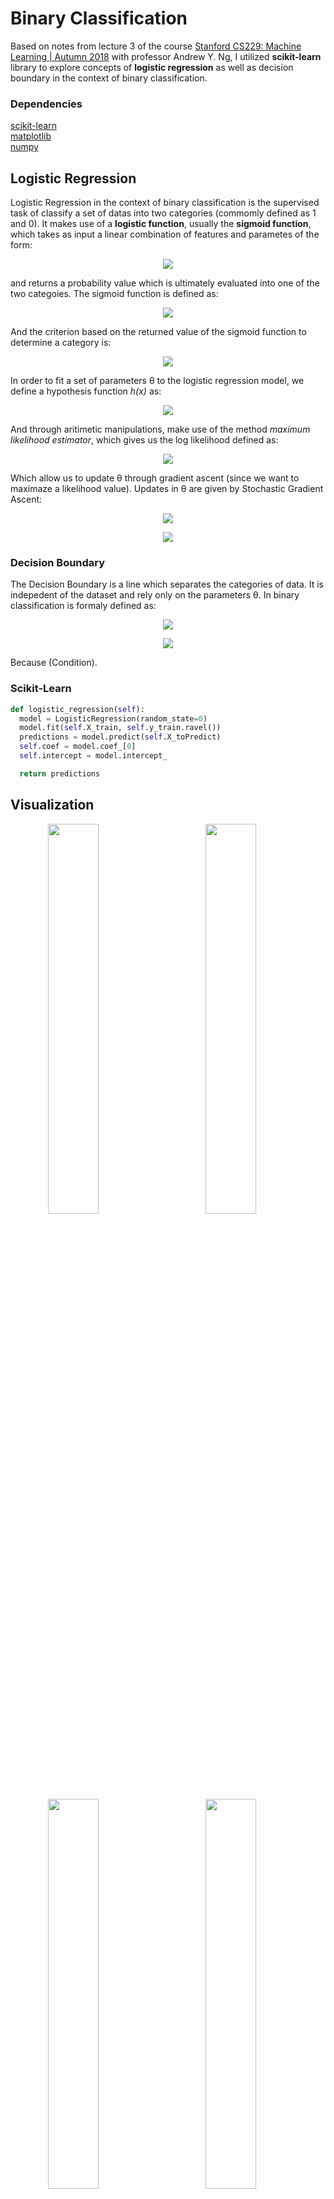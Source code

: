 # Binary Classification
Based on notes from lecture 3 of the course [Stanford CS229: Machine Learning | Autumn 2018](https://www.youtube.com/watch?v=jGwO_UgTS7I&list=PLoROMvodv4rMiGQp3WXShtMGgzqpfVfbU) with professor Andrew Y. Ng, I utilized **scikit-learn** library to explore concepts of **logistic regression** as well as decision boundary in the context of binary classification.

### Dependencies 
[scikit-learn](https://github.com/scikit-learn/)</br>
[matplotlib](https://github.com/matplotlib/)</br>
[numpy](https://github.com/numpy)

## Logistic Regression
Logistic Regression in the context of binary classification is the supervised task of classify a set of datas into two categories (commomly defined as 1 and 0). It makes use of a **logistic function**, usually the **sigmoid function**, which takes as input a linear combination of features and parametes of the form:

<p align="center"><img src="http://www.sciweavers.org/download/Tex2Img_1615550480.png"></p>

and returns a probability value which is ultimately evaluated into one of the two categoies. The sigmoid function is defined as:

<p align="center"><img src="http://www.sciweavers.org/download/Tex2Img_1615551113.png"></p>
  
And the criterion based on the returned value of the sigmoid function to determine a category is:

<p align="center"><img src="http://www.sciweavers.org/download/Tex2Img_1615557096.png"></p>
 
In order to fit a set of parameters θ to the logistic regression model, we define a hypothesis function *h(x)* as:

<p align="center"><img src="http://www.sciweavers.org/download/Tex2Img_1615554437.png"></p>

And through aritimetic manipulations, make use of the method *maximum likelihood estimator*, which gives us the log likelihood defined as:

<p align="center"><img src="http://www.sciweavers.org/download/Tex2Img_1615555529.png"></p>

Which allow us to update θ through gradient ascent (since we want to maximaze a likelihood value). Updates in θ are given by Stochastic Gradient Ascent:

<p align="center"><img src="http://www.sciweavers.org/download/Tex2Img_1615554986.png"></p>
<p align="center"><img src="http://www.sciweavers.org/download/Tex2Img_1615554991.png"></p>

### Decision Boundary
The Decision Boundary is a line which separates the categories of data. It is indepedent of the dataset and rely only on the parameters θ. In binary classification is formaly defined as:

<p align="center"><img src="http://www.sciweavers.org/download/Tex2Img_1615556494.png"></p>
<p align="center"><img src="http://www.sciweavers.org/download/Tex2Img_1615556282.png"></p>

Because (Condition).

### Scikit-Learn
```python
def logistic_regression(self):
  model = LogisticRegression(random_state=0)
  model.fit(self.X_train, self.y_train.ravel())
  predictions = model.predict(self.X_toPredict)
  self.coef = model.coef_[0]
  self.intercept = model.intercept_

  return predictions
```

## Visualization
<div align="center">
<img src="https://user-images.githubusercontent.com/29299799/110936147-31e87c80-830f-11eb-884f-b530804a2ff6.png" width="40%" height="40%" style="float:left">
<img src="https://user-images.githubusercontent.com/29299799/110936151-3319a980-830f-11eb-9467-08823427cf2e.png" width="40%" height="40%">
</div>

<div align="center">
<img src="https://user-images.githubusercontent.com/29299799/110936148-32811300-830f-11eb-9a99-8c270fc21a38.png" width="40%" height="40%" style="float:left">
<img src="https://user-images.githubusercontent.com/29299799/110936149-3319a980-830f-11eb-96e2-de4a28591c0c.png" width="40%" height="40%">
</div>
